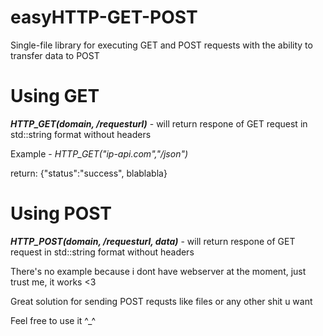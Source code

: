 # easyHTTP-GET-POST
Single-file library for executing GET and POST requests with the ability to transfer data to POST

# Using GET
***HTTP_GET(domain, /requesturl)*** - will return respone of GET request in std::string format without headers

Example - *HTTP_GET("ip-api.com","/json")*

return: {"status":"success", blablabla}

# Using POST
***HTTP_POST(domain, /requesturl, data)*** - will return respone of GET request in std::string format without headers

There's no example because i dont have webserver at the moment, just trust me, it works <3

Great solution for sending POST requsts like files or any other shit u want

Feel free to use it ^_^
